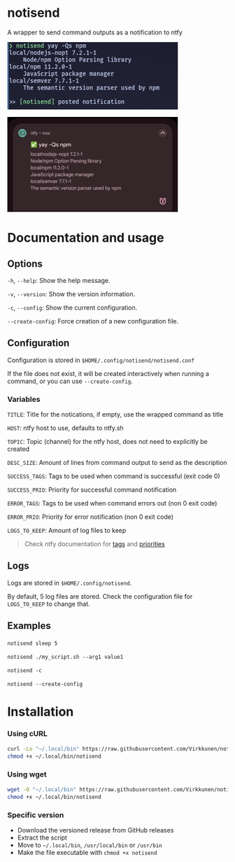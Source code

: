 # notisend

A wrapper to send command outputs as a notification to ntfy

![](resources/01.jpeg)

![](resources/02.png)

# Documentation and usage

## Options

`-h`, `--help`: Show the help message.

`-v`, `--version`: Show the version information.

`-c`, `--config`: Show the current configuration.

`--create-config`: Force creation of a new configuration file.

## Configuration

Configuration is stored in `$HOME/.config/notisend/notisend.conf`

If the file does not exist, it will be created interactively when running a command, or you can use `--create-config`.

### Variables

`TITLE`: Title for the notications, if empty, use the wrapped command as title

`HOST`: ntfy host to use, defaults to ntfy.sh

`TOPIC`: Topic (channel) for the ntfy host, does not need to explicitly be created

`DESC_SIZE`: Amount of lines from command output to send as the description

`SUCCESS_TAGS`: Tags to be used when command is successful (exit code 0)

`SUCCESS_PRIO`: Priority for successful command notification

`ERROR_TAGS`: Tags to be used when command errors out (non 0 exit code)

`ERROR_PRIO`: Priority for error notification (non 0 exit code)

`LOGS_TO_KEEP`: Amount of log files to keep

> Check ntfy documentation for [tags](https://docs.ntfy.sh/emojis/) and [priorities](https://docs.ntfy.sh/subscribe/phone/?h=priority#message-priority)

## Logs

Logs are stored in `$HOME/.config/notisend`.

By default, 5 log files are stored. Check the configuration file for `LOGS_TO_KEEP` to change that.

## Examples

`notisend sleep 5`

`notisend ./my_script.sh --arg1 value1`

`notisend -c`

`notisend --create-config`

# Installation

### Using cURL

```sh
curl -Lo "~/.local/bin" https://raw.githubusercontent.com/Virkkunen/notisend/refs/heads/master/bin/notisend
chmod +x ~/.local/bin/notisend
```

### Using wget

```sh
wget -O "~/.local/bin" https://raw.githubusercontent.com/Virkkunen/notisend/refs/heads/master/bin/notisend
chmod +x ~/.local/bin/notisend
```

### Specific version

- Download the versioned release from GitHub releases
- Extract the script
- Move to `~/.local/bin`, `/usr/local/bin` or `/usr/bin`
- Make the file executable with `chmod +x notisend`
